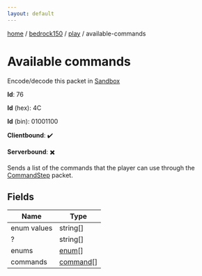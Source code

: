 ```yaml
---
layout: default
---
```


[home](/)  /  [bedrock150](/protocol/bedrock150)  /  [play](/protocol/bedrock150/play)  /  available-commands

# Available commands

Encode/decode this packet in [Sandbox](../../../sandbox/bedrock150#Play.AvailableCommands)

**Id**: 76

**Id** (hex): 4C

**Id** (bin): 01001100

**Clientbound**: ✔️

**Serverbound**: ✖️

Sends a list of the commands that the player can use through the [CommandStep](#play_command-step) packet.

## Fields

Name | Type
---|---
enum values | string[]
? | string[]
enums | [enum](/protocol/bedrock150/types/enum)[]
commands | [command](/protocol/bedrock150/types/command)[]
